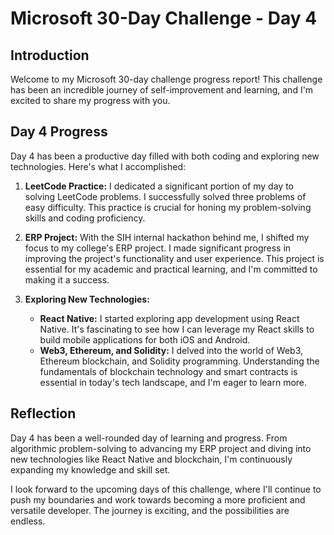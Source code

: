 # Microsoft 30-Day Challenge - Day 4

## Introduction

Welcome to my Microsoft 30-day challenge progress report! This challenge has been an incredible journey of self-improvement and learning, and I'm excited to share my progress with you.

## Day 4 Progress

Day 4 has been a productive day filled with both coding and exploring new technologies. Here's what I accomplished:

1. **LeetCode Practice:** I dedicated a significant portion of my day to solving LeetCode problems. I successfully solved three problems of easy difficulty. This practice is crucial for honing my problem-solving skills and coding proficiency.

2. **ERP Project:** With the SIH internal hackathon behind me, I shifted my focus to my college's ERP project. I made significant progress in improving the project's functionality and user experience. This project is essential for my academic and practical learning, and I'm committed to making it a success.

3. **Exploring New Technologies:**
   - **React Native:** I started exploring app development using React Native. It's fascinating to see how I can leverage my React skills to build mobile applications for both iOS and Android.
   - **Web3, Ethereum, and Solidity:** I delved into the world of Web3, Ethereum blockchain, and Solidity programming. Understanding the fundamentals of blockchain technology and smart contracts is essential in today's tech landscape, and I'm eager to learn more.

## Reflection

Day 4 has been a well-rounded day of learning and progress. From algorithmic problem-solving to advancing my ERP project and diving into new technologies like React Native and blockchain, I'm continuously expanding my knowledge and skill set.

I look forward to the upcoming days of this challenge, where I'll continue to push my boundaries and work towards becoming a more proficient and versatile developer. The journey is exciting, and the possibilities are endless.
